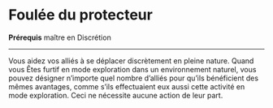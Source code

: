 # Foulée du protecteur

<p><strong>Prérequis</strong> maître en Discrétion</p>
<hr>
<p>Vous aidez vos alliés à se déplacer discrètement en pleine nature. Quand vous Êtes furtif en mode exploration dans un environnement naturel, vous pouvez désigner n’importe quel nombre d’alliés pour qu’ils bénéficient des mêmes avantages, comme s’ils effectuaient eux aussi cette activité en mode exploration. Ceci ne nécessite aucune action de leur part.</p>